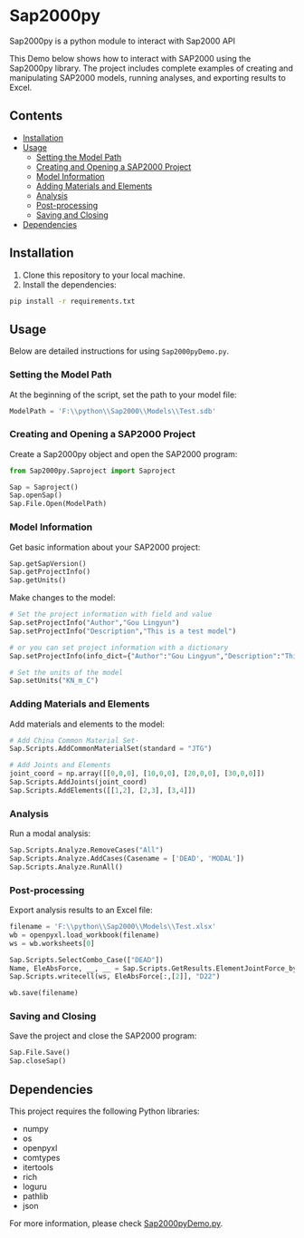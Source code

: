 # Sap2000py

Sap2000py is a python module to interact with Sap2000 API

This Demo below shows how to interact with SAP2000 using the Sap2000py library. The project includes complete examples of creating and manipulating SAP2000 models, running analyses, and exporting results to Excel.

## Contents

- [Installation](#installation)
- [Usage](#usage)
  - [Setting the Model Path](#setting-the-model-path)
  - [Creating and Opening a SAP2000 Project](#creating-and-opening-a-sap2000-project)
  - [Model Information](#model-information)
  - [Adding Materials and Elements](#adding-materials-and-elements)
  - [Analysis](#analysis)
  - [Post-processing](#post-processing)
  - [Saving and Closing](#saving-and-closing)
- [Dependencies](#dependencies)

## Installation

1. Clone this repository to your local machine.
2. Install the dependencies:

```bash
pip install -r requirements.txt
```

## Usage

Below are detailed instructions for using `Sap2000pyDemo.py`.

### Setting the Model Path

At the beginning of the script, set the path to your model file:

```python
ModelPath = 'F:\\python\\Sap2000\\Models\\Test.sdb'
```

### Creating and Opening a SAP2000 Project

Create a Sap2000py object and open the SAP2000 program:

```python
from Sap2000py.Saproject import Saproject

Sap = Saproject()
Sap.openSap()
Sap.File.Open(ModelPath)
```

### Model Information

Get basic information about your SAP2000 project:

```python
Sap.getSapVersion()
Sap.getProjectInfo()
Sap.getUnits()
```

Make changes to the model:
```python
# Set the project information with field and value
Sap.setProjectInfo("Author","Gou Lingyun")
Sap.setProjectInfo("Description","This is a test model")

# or you can set project information with a dictionary
Sap.setProjectInfo(info_dict={"Author":"Gou Lingyun","Description":"This is a test model"})

# Set the units of the model
Sap.setUnits("KN_m_C")
```

### Adding Materials and Elements

Add materials and elements to the model:

```python
# Add China Common Material Set·
Sap.Scripts.AddCommonMaterialSet(standard = "JTG")

# Add Joints and Elements
joint_coord = np.array([[0,0,0], [10,0,0], [20,0,0], [30,0,0]])
Sap.Scripts.AddJoints(joint_coord)
Sap.Scripts.AddElements([[1,2], [2,3], [3,4]])
```

### Analysis

Run a modal analysis:

```python
Sap.Scripts.Analyze.RemoveCases("All")
Sap.Scripts.Analyze.AddCases(Casename = ['DEAD', 'MODAL'])
Sap.Scripts.Analyze.RunAll()
```

### Post-processing

Export analysis results to an Excel file:

```python
filename = 'F:\\python\\Sap2000\\Models\\Test.xlsx'
wb = openpyxl.load_workbook(filename)
ws = wb.worksheets[0]

Sap.Scripts.SelectCombo_Case(["DEAD"])
Name, EleAbsForce, __, __ = Sap.Scripts.GetResults.ElementJointForce_by_Group("PierBottom")
Sap.Scripts.writecell(ws, EleAbsForce[:,[2]], "D22")

wb.save(filename)
```

### Saving and Closing

Save the project and close the SAP2000 program:

```python
Sap.File.Save()
Sap.closeSap()
```

## Dependencies

This project requires the following Python libraries:

- numpy
- os
- openpyxl
- comtypes
- itertools
- rich
- loguru
- pathlib
- json

For more information, please check [Sap2000pyDemo.py](./Sap2000pyDemo.py).
